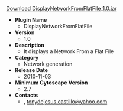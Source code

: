 <a href="DisplayNetworkFromFlatFile_1.0.jar">Download DisplayNetworkFromFlatFile_1.0.jar</a>

* __Plugin Name__
  * DisplayNetworkFromFlatFile
* __Version__
  * 1.0
* __Description__
  * It displays a Network From a Flat File
* __Category__
  * Network generation
* __Release Date__
  * 2010-11-03
* __Minimum Cytoscape Version__
  * 2.7
* __Contacts__
  * , tonydejesus.castillo@yahoo.com
